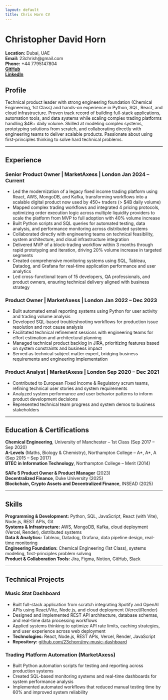 ```yaml
---
layout: default
title: Chris Horn CV
---
```


<h1 class="cv-name">Christopher David Horn</h1>
<div class="cv-contact">
  <div class="cv-contact-row">
  <div><strong>Location:</strong> Dubai, UAE</div>
  <div><strong>Email:</strong> 23chrish@gmail.com</div>
  <div><strong>Phone:</strong> +44 7795147804</div>
  <div><a href="https://github.com/23chorn/" class="cv-link"><strong>GitHub</strong></a></div>
  <div><a href="https://www.linkedin.com/in/christopher-horn-19a795151/" class="cv-link"><strong>LinkedIn</strong></a></div>
  </div>
</div>

<h2 class="cv-section-header">Profile</h2>
Technical product leader with strong engineering foundation (Chemical Engineering, 1st Class) and hands-on experience in Python, SQL, React, and cloud infrastructure. Proven track record of building full-stack applications, automation tools, and data systems while scaling complex trading platforms handling $4B+ daily volume. Skilled at modeling complex systems, prototyping solutions from scratch, and collaborating directly with engineering teams to deliver scalable products. Passionate about using first-principles thinking to solve hard technical problems.

---

<h2 class="cv-section-header">Experience</h2>

### <span class="cv-job-title">Senior Product Owner</span> <span class="cv-job-location">| MarketAxess | London</span> <span class="cv-job-date">Jan 2024 – Current</span>
- Led the modernization of a legacy fixed income trading platform using React, AWS, MongoDB, and Kafka, transforming workflows into a scalable digital product now used by 450+ traders (> $4B daily volume)
- Mapped complex trading workflows and integrated 4 pricing protocols, optimizing order execution logic across multiple liquidity providers to scale the platform from MVP to full adoption with 40% volume increase
- Built Python scripts and SQL queries for automated testing, data analysis, and performance monitoring across distributed systems
- Collaborated directly with engineering teams on technical feasibility, system architecture, and cloud infrastructure integration
- Delivered MVP of a block-trading workflow within 3 months through rapid prototyping and iteration, driving 20% volume increase in targeted segments
- Created comprehensive monitoring systems using SQL, Tableau, Datadog, and Grafana for real-time application performance and user analytics
- Led cross-functional team of 15 developers, QA professionals, and product owners, ensuring technical delivery aligned with business strategy

### <span class="cv-job-title">Product Owner</span> <span class="cv-job-location">| MarketAxess | London</span> <span class="cv-job-date">Jan 2022 – Dec 2023</span>
- Built automated email reporting systems using Python for user activity and trading volume analysis
- Developed SQL-based troubleshooting workflows for production issue resolution and root cause analysis
- Facilitated technical refinement sessions with engineering teams for effort estimation and architectural planning
- Managed technical product backlog in JIRA, prioritizing features based on system constraints and business impact
- Served as technical subject matter expert, bridging business requirements and engineering implementation

### <span class="cv-job-title">Product Analyst</span> | MarketAxess | London <span class="cv-job-date">Sep 2020 – Dec 2021</span>
- Contributed to European Fixed Income & Regulatory scrum teams, refining technical user stories and system requirements
- Analyzed system performance and user behavior patterns to inform product development decisions
- Represented technical team progress and system demos to business stakeholders

---

<h2 class="cv-section-header">Education & Certifications</h2>

**Chemical Engineering**, University of Manchester – 1st Class (Sep 2017 – Sep 2020)  
**A-Levels** (Maths, Biology & Chemistry), Northampton College – A*, A*, A (Sep 2015 – Sep 2017)  
**BTEC in Information Technology**, Northampton College – Merit (2014)

**SAFe 5 Product Owner & Product Manager** (2023)  
**Decentralized Finance**, Duke University (2025)  
**Blockchain, Crypto Assets and Decentralized Finance**, INSEAD (2025)

---

<h2 class="cv-section-header">Skills</h2>

**Programming & Development:** Python, SQL, JavaScript, React (with Vite), Node.js, REST APIs, Git  
**Systems & Infrastructure:** AWS, MongoDB, Kafka, cloud deployment (Vercel, Render), distributed systems  
**Data & Analytics:** Tableau, Datadog, Grafana, data pipeline design, real-time monitoring  
**Engineering Foundation:** Chemical Engineering (1st Class), systems modeling, first-principles problem solving  
**Product & Collaboration Tools:** Jira, Figma, Notion, GitHub, Slack

---

<h2 class="cv-section-header">Technical Projects</h2>

### Music Stat Dashboard
- Built full-stack application from scratch integrating Spotify and OpenAI APIs using React/Vite, Node.js, and cloud deployment (Vercel/Render)
- Designed and implemented REST API architecture, database schemas, and real-time data processing workflows
- Applied systems thinking to optimize API rate limits, caching strategies, and user experience across web deployment
- **Technologies:** React, Node.js, REST APIs, Vercel, Render, JavaScript  
- **Repository:** [github.com/23chorn/my-music-dashboard](https://github.com/23chorn/my-music-dashboard)

### Trading Platform Automation (MarketAxess)
- Built Python automation scripts for testing and reporting across production systems
- Created SQL-based monitoring systems and real-time dashboards for system performance analysis
- Implemented automated workflows that reduced manual testing time by 60% and improved system reliability